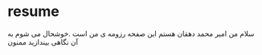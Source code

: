 # resume
 سلام من امیر محمد دهقان هستم
  این صفحه رزومه ی من است
   .خوشحال می شوم به آن نگاهی بیندازید ممنون
